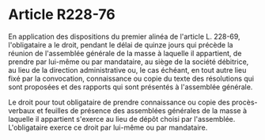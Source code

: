# Article R228-76

En application des dispositions du premier alinéa de l'article L. 228-69, l'obligataire a le droit, pendant le délai de quinze jours qui précède la réunion de l'assemblée générale de la masse à laquelle il appartient, de prendre par lui-même ou par mandataire, au siège de la société débitrice, au lieu de la direction administrative ou, le cas échéant, en tout autre lieu fixé par la convocation, connaissance ou copie du texte des résolutions qui sont proposées et des rapports qui sont présentés à l'assemblée générale.

Le droit pour tout obligataire de prendre connaissance ou copie des procès-verbaux et feuilles de présence des assemblées générales de la masse à laquelle il appartient s'exerce au lieu de dépôt choisi par l'assemblée. L'obligataire exerce ce droit par lui-même ou par mandataire.
